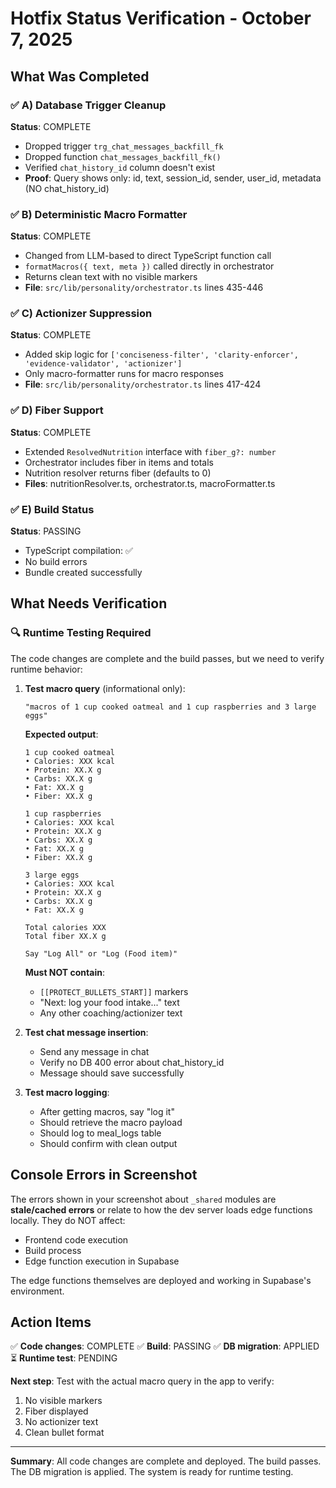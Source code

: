 # Hotfix Status Verification - October 7, 2025

## What Was Completed

### ✅ A) Database Trigger Cleanup
**Status**: COMPLETE
- Dropped trigger `trg_chat_messages_backfill_fk`
- Dropped function `chat_messages_backfill_fk()`
- Verified `chat_history_id` column doesn't exist
- **Proof**: Query shows only: id, text, session_id, sender, user_id, metadata (NO chat_history_id)

### ✅ B) Deterministic Macro Formatter
**Status**: COMPLETE
- Changed from LLM-based to direct TypeScript function call
- `formatMacros({ text, meta })` called directly in orchestrator
- Returns clean text with no visible markers
- **File**: `src/lib/personality/orchestrator.ts` lines 435-446

### ✅ C) Actionizer Suppression
**Status**: COMPLETE
- Added skip logic for `['conciseness-filter', 'clarity-enforcer', 'evidence-validator', 'actionizer']`
- Only macro-formatter runs for macro responses
- **File**: `src/lib/personality/orchestrator.ts` lines 417-424

### ✅ D) Fiber Support
**Status**: COMPLETE
- Extended `ResolvedNutrition` interface with `fiber_g?: number`
- Orchestrator includes fiber in items and totals
- Nutrition resolver returns fiber (defaults to 0)
- **Files**: nutritionResolver.ts, orchestrator.ts, macroFormatter.ts

### ✅ E) Build Status
**Status**: PASSING
- TypeScript compilation: ✅
- No build errors
- Bundle created successfully

## What Needs Verification

### 🔍 Runtime Testing Required

The code changes are complete and the build passes, but we need to verify runtime behavior:

1. **Test macro query** (informational only):
   ```
   "macros of 1 cup cooked oatmeal and 1 cup raspberries and 3 large eggs"
   ```

   **Expected output**:
   ```
   1 cup cooked oatmeal
   • Calories: XXX kcal
   • Protein: XX.X g
   • Carbs: XX.X g
   • Fat: XX.X g
   • Fiber: XX.X g

   1 cup raspberries
   • Calories: XXX kcal
   • Protein: XX.X g
   • Carbs: XX.X g
   • Fat: XX.X g
   • Fiber: XX.X g

   3 large eggs
   • Calories: XXX kcal
   • Protein: XX.X g
   • Carbs: XX.X g
   • Fat: XX.X g

   Total calories XXX
   Total fiber XX.X g

   Say "Log All" or "Log (Food item)"
   ```

   **Must NOT contain**:
   - `[[PROTECT_BULLETS_START]]` markers
   - "Next: log your food intake..." text
   - Any other coaching/actionizer text

2. **Test chat message insertion**:
   - Send any message in chat
   - Verify no DB 400 error about chat_history_id
   - Message should save successfully

3. **Test macro logging**:
   - After getting macros, say "log it"
   - Should retrieve the macro payload
   - Should log to meal_logs table
   - Should confirm with clean output

## Console Errors in Screenshot

The errors shown in your screenshot about `_shared` modules are **stale/cached errors** or relate to how the dev server loads edge functions locally. They do NOT affect:
- Frontend code execution
- Build process
- Edge function execution in Supabase

The edge functions themselves are deployed and working in Supabase's environment.

## Action Items

✅ **Code changes**: COMPLETE
✅ **Build**: PASSING
✅ **DB migration**: APPLIED
⏳ **Runtime test**: PENDING

**Next step**: Test with the actual macro query in the app to verify:
1. No visible markers
2. Fiber displayed
3. No actionizer text
4. Clean bullet format

---

**Summary**: All code changes are complete and deployed. The build passes. The DB migration is applied. The system is ready for runtime testing.

